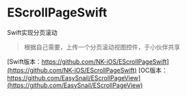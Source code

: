 # EScrollPageSwift
 Swift实现分页滚动
 
 > 根据自己需要，上传一个分页滚动视图控件，于小伙伴共享
 
[Swift版本：https://github.com/NK-iOS/EScrollPageSwift](https://github.com/NK-iOS/EScrollPageSwift)
[OC版本：https://github.com/EasySnail/EScrollPageView](https://github.com/EasySnail/EScrollPageView)
